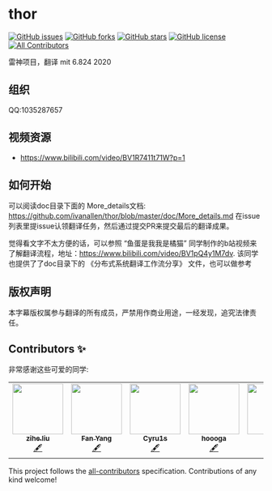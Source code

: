 # thor
<!-- ALL-CONTRIBUTORS-BADGE:START - Do not remove or modify this section -->
[![GitHub issues](https://img.shields.io/github/issues/ivanallen/thor)](https://github.com/ivanallen/thor/issues)
[![GitHub forks](https://img.shields.io/github/forks/ivanallen/thor)](https://github.com/ivanallen/thor/network)
[![GitHub stars](https://img.shields.io/github/stars/ivanallen/thor)](https://github.com/ivanallen/thor/stargazers)
[![GitHub license](https://img.shields.io/github/license/ivanallen/thor)](https://github.com/ivanallen/thor/blob/master/LICENSE)
[![All Contributors](https://img.shields.io/badge/all_contributors-5-orange.svg)](#contributors-)
<!-- ALL-CONTRIBUTORS-BADGE:END -->
雷神项目，翻译 mit 6.824 2020

## 组织

QQ:1035287657

## 视频资源

- https://www.bilibili.com/video/BV1R7411t71W?p=1

## 如何开始
可以阅读doc目录下面的 More_details文档: https://github.com/ivanallen/thor/blob/master/doc/More_details.md 
在issue列表里提issue认领翻译任务，然后通过提交PR来提交最后的翻译成果。

觉得看文字不太方便的话，可以参照 “鱼蛋是我我是橘猫” 同学制作的b站视频来了解翻译流程，地址：https://www.bilibili.com/video/BV1pQ4y1M7dv. 该同学也提供了了doc目录下的 《分布式系统翻译工作流分享》 文件，也可以做参考


## 版权声明

本字幕版权属参与翻译的所有成员，严禁用作商业用途，一经发现，追究法律责任。

## Contributors ✨

非常感谢这些可爱的同学:

<!-- ALL-CONTRIBUTORS-LIST:START - Do not remove or modify this section -->
<!-- prettier-ignore-start -->
<!-- markdownlint-disable -->
<table>
  <tr>
    <td align="center"><a href="https://ziheliu.github.io/"><img src="https://avatars2.githubusercontent.com/u/13313784?v=4" width="100px;" alt=""/><br /><sub><b>zihe.liu</b></sub></a><br /><a href="#content-ZiheLiu" title="Content">🖋</a></td>
    <td align="center"><a href="https://github.com/wildandyang"><img src="https://avatars0.githubusercontent.com/u/16045380?v=4" width="100px;" alt=""/><br /><sub><b>Fan Yang</b></sub></a><br /><a href="#content-wildandyang" title="Content">🖋</a></td>
    <td align="center"><a href="http://blog.cyru1s.com"><img src="https://avatars0.githubusercontent.com/u/20309761?v=4" width="100px;" alt=""/><br /><sub><b>Cyru1s</b></sub></a><br /><a href="#content-CyrusF" title="Content">🖋</a></td>
    <td align="center"><a href="https://github.com/hoooga"><img src="https://avatars3.githubusercontent.com/u/8995262?v=4" width="100px;" alt=""/><br /><sub><b>hoooga</b></sub></a><br /><a href="#content-hoooga" title="Content">🖋</a></td>
    <td align="center"><a href="https://allen.blog.csdn.net"><img src="https://avatars1.githubusercontent.com/u/12481610?v=4" width="100px;" alt=""/><br /><sub><b>Allen</b></sub></a><br /><a href="#content-ivanallen" title="Content">🖋</a></td>
  </tr>
</table>

<!-- markdownlint-enable -->
<!-- prettier-ignore-end -->
<!-- ALL-CONTRIBUTORS-LIST:END -->

This project follows the [all-contributors](https://github.com/all-contributors/all-contributors) specification. Contributions of any kind welcome!
